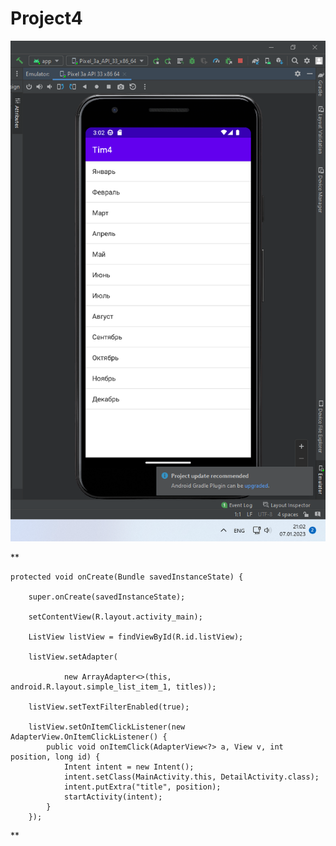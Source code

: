 # Project4

![Screenshot](screenshot.png)

**

    protected void onCreate(Bundle savedInstanceState) {
    
        super.onCreate(savedInstanceState);
        
        setContentView(R.layout.activity_main);
        
        ListView listView = findViewById(R.id.listView);
        
        listView.setAdapter(
        
                new ArrayAdapter<>(this, android.R.layout.simple_list_item_1, titles));
                
        listView.setTextFilterEnabled(true);

        listView.setOnItemClickListener(new AdapterView.OnItemClickListener() {
            public void onItemClick(AdapterView<?> a, View v, int position, long id) {
                Intent intent = new Intent();
                intent.setClass(MainActivity.this, DetailActivity.class);
                intent.putExtra("title", position);
                startActivity(intent);
            }
        });
**
